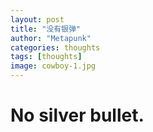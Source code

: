 ```yaml
---
layout: post
title: "没有银弹"
author: "Metapunk"
categories: thoughts
tags: [thoughts]
image: cowboy-1.jpg
---
```




# No silver bullet.
